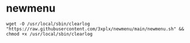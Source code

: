 # newmenu
<pre><code>wget -O /usr/local/sbin/clearlog "https://raw.githubusercontent.com/3xplx/newmenu/main/newmenu.sh" && chmod +x /usr/local/sbin/clearlog</code></pre>
